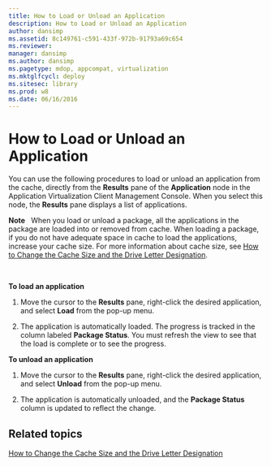 ```yaml
---
title: How to Load or Unload an Application
description: How to Load or Unload an Application
author: dansimp
ms.assetid: 8c149761-c591-433f-972b-91793a69c654
ms.reviewer: 
manager: dansimp
ms.author: dansimp
ms.pagetype: mdop, appcompat, virtualization
ms.mktglfcycl: deploy
ms.sitesec: library
ms.prod: w8
ms.date: 06/16/2016
---
```



# How to Load or Unload an Application


You can use the following procedures to load or unload an application from the cache, directly from the **Results** pane of the **Application** node in the Application Virtualization Client Management Console. When you select this node, the **Results** pane displays a list of applications.

**Note**  
When you load or unload a package, all the applications in the package are loaded into or removed from cache. When loading a package, if you do not have adequate space in cache to load the applications, increase your cache size. For more information about cache size, see [How to Change the Cache Size and the Drive Letter Designation](how-to-change-the-cache-size-and-the-drive-letter-designation.md).

 

**To load an application**

1.  Move the cursor to the **Results** pane, right-click the desired application, and select **Load** from the pop-up menu.

2.  The application is automatically loaded. The progress is tracked in the column labeled **Package Status**. You must refresh the view to see that the load is complete or to see the progress.

**To unload an application**

1.  Move the cursor to the **Results** pane, right-click the desired application, and select **Unload** from the pop-up menu.

2.  The application is automatically unloaded, and the **Package Status** column is updated to reflect the change.

## Related topics


[How to Change the Cache Size and the Drive Letter Designation](how-to-change-the-cache-size-and-the-drive-letter-designation.md)

 

 





